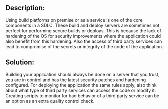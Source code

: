 ## Description:

Using build platforms on premise or as a service is one of the core components in a SDLC.
These build and deploy servers are sometimes not perfect for performing secure builds or deploys.
This is because the lack of hardening of the OS for security improvements where the application
could also benefit from this hardening. Also the access of third party services can lead to
compromise of the secrets or integrity of the code of the application.

## Solution:

Building your application should always be done on a server that you trust, you are in control and
has the latest security patches and hardening configured. For deploying the application the same
rules apply, also think about what type of third party services can access the code or modify it.
Creating scripts to monitor for bad behavior of a third party service can be an option as an extra
quality control check.
